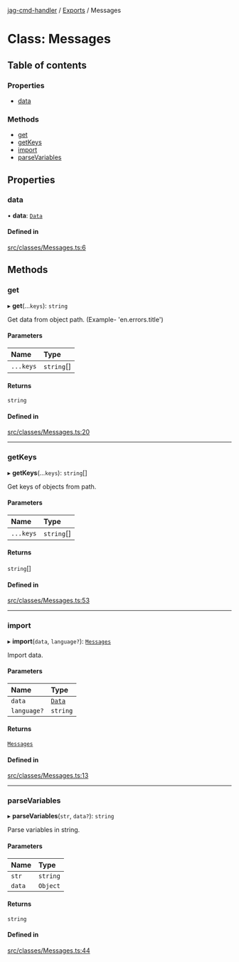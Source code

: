 [jag-cmd-handler](../README.md) / [Exports](../modules.md) / Messages

# Class: Messages

## Table of contents

### Properties

- [data](Messages.md#data)

### Methods

- [get](Messages.md#get)
- [getKeys](Messages.md#getkeys)
- [import](Messages.md#import)
- [parseVariables](Messages.md#parsevariables)

## Properties

### data

• **data**: [`Data`](../interfaces/Types.Data.md)

#### Defined in

[src/classes/Messages.ts:6](https://github.com/JAGUARAVI/JagCmdHandler/blob/c9559fb/src/classes/Messages.ts#L6)

## Methods

### get

▸ **get**(...`keys`): `string`

Get data from object path. (Example- 'en.errors.title')

#### Parameters

| Name | Type |
| :------ | :------ |
| `...keys` | `string`[] |

#### Returns

`string`

#### Defined in

[src/classes/Messages.ts:20](https://github.com/JAGUARAVI/JagCmdHandler/blob/c9559fb/src/classes/Messages.ts#L20)

___

### getKeys

▸ **getKeys**(...`keys`): `string`[]

Get keys of objects from path.

#### Parameters

| Name | Type |
| :------ | :------ |
| `...keys` | `string`[] |

#### Returns

`string`[]

#### Defined in

[src/classes/Messages.ts:53](https://github.com/JAGUARAVI/JagCmdHandler/blob/c9559fb/src/classes/Messages.ts#L53)

___

### import

▸ **import**(`data`, `language?`): [`Messages`](Messages.md)

Import data.

#### Parameters

| Name | Type |
| :------ | :------ |
| `data` | [`Data`](../interfaces/Types.Data.md) |
| `language?` | `string` |

#### Returns

[`Messages`](Messages.md)

#### Defined in

[src/classes/Messages.ts:13](https://github.com/JAGUARAVI/JagCmdHandler/blob/c9559fb/src/classes/Messages.ts#L13)

___

### parseVariables

▸ **parseVariables**(`str`, `data?`): `string`

Parse variables in string.

#### Parameters

| Name | Type |
| :------ | :------ |
| `str` | `string` |
| `data` | `Object` |

#### Returns

`string`

#### Defined in

[src/classes/Messages.ts:44](https://github.com/JAGUARAVI/JagCmdHandler/blob/c9559fb/src/classes/Messages.ts#L44)
